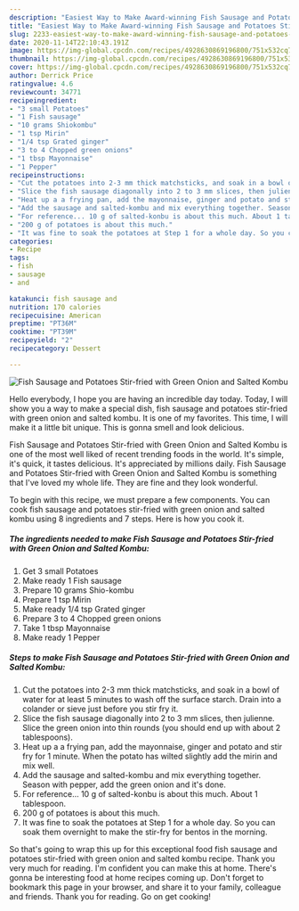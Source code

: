 ```yaml
---
description: "Easiest Way to Make Award-winning Fish Sausage and Potatoes Stir-fried with Green Onion and Salted Kombu"
title: "Easiest Way to Make Award-winning Fish Sausage and Potatoes Stir-fried with Green Onion and Salted Kombu"
slug: 2233-easiest-way-to-make-award-winning-fish-sausage-and-potatoes-stir-fried-with-green-onion-and-salted-kombu
date: 2020-11-14T22:10:43.191Z
image: https://img-global.cpcdn.com/recipes/4928630869196800/751x532cq70/fish-sausage-and-potatoes-stir-fried-with-green-onion-and-salted-kombu-recipe-main-photo.jpg
thumbnail: https://img-global.cpcdn.com/recipes/4928630869196800/751x532cq70/fish-sausage-and-potatoes-stir-fried-with-green-onion-and-salted-kombu-recipe-main-photo.jpg
cover: https://img-global.cpcdn.com/recipes/4928630869196800/751x532cq70/fish-sausage-and-potatoes-stir-fried-with-green-onion-and-salted-kombu-recipe-main-photo.jpg
author: Derrick Price
ratingvalue: 4.6
reviewcount: 34771
recipeingredient:
- "3 small Potatoes"
- "1 Fish sausage"
- "10 grams Shiokombu"
- "1 tsp Mirin"
- "1/4 tsp Grated ginger"
- "3 to 4 Chopped green onions"
- "1 tbsp Mayonnaise"
- "1 Pepper"
recipeinstructions:
- "Cut the potatoes into 2-3 mm thick matchsticks, and soak in a bowl of water for at least 5 minutes to wash off the surface starch. Drain into a colander or sieve just before you stir fry it."
- "Slice the fish sausage diagonally into 2 to 3 mm slices, then julienne.   Slice the green onion into thin rounds (you should end up with about 2 tablespoons)."
- "Heat up a a frying pan, add the mayonnaise, ginger and potato and stir fry for 1 minute. When the potato has wilted slightly add the mirin and mix well."
- "Add the sausage and salted-kombu and mix everything together. Season with pepper, add the green onion and it&#39;s done."
- "For reference... 10 g of salted-konbu is about this much. About 1 tablespoon."
- "200 g of potatoes is about this much."
- "It was fine to soak the potatoes at Step 1 for a whole day. So you can soak them overnight to make the stir-fry for bentos in the morning."
categories:
- Recipe
tags:
- fish
- sausage
- and

katakunci: fish sausage and 
nutrition: 170 calories
recipecuisine: American
preptime: "PT36M"
cooktime: "PT39M"
recipeyield: "2"
recipecategory: Dessert

---
```



![Fish Sausage and Potatoes Stir-fried with Green Onion and Salted Kombu](https://img-global.cpcdn.com/recipes/4928630869196800/751x532cq70/fish-sausage-and-potatoes-stir-fried-with-green-onion-and-salted-kombu-recipe-main-photo.jpg)

Hello everybody, I hope you are having an incredible day today. Today, I will show you a way to make a special dish, fish sausage and potatoes stir-fried with green onion and salted kombu. It is one of my favorites. This time, I will make it a little bit unique. This is gonna smell and look delicious.



Fish Sausage and Potatoes Stir-fried with Green Onion and Salted Kombu is one of the most well liked of recent trending foods in the world. It's simple, it's quick, it tastes delicious. It's appreciated by millions daily. Fish Sausage and Potatoes Stir-fried with Green Onion and Salted Kombu is something that I've loved my whole life. They are fine and they look wonderful.


To begin with this recipe, we must prepare a few components. You can cook fish sausage and potatoes stir-fried with green onion and salted kombu using 8 ingredients and 7 steps. Here is how you cook it.

<!--inarticleads1-->

##### The ingredients needed to make Fish Sausage and Potatoes Stir-fried with Green Onion and Salted Kombu:

1. Get 3 small Potatoes
1. Make ready 1 Fish sausage
1. Prepare 10 grams Shio-kombu
1. Prepare 1 tsp Mirin
1. Make ready 1/4 tsp Grated ginger
1. Prepare 3 to 4 Chopped green onions
1. Take 1 tbsp Mayonnaise
1. Make ready 1 Pepper




<!--inarticleads2-->

##### Steps to make Fish Sausage and Potatoes Stir-fried with Green Onion and Salted Kombu:

1. Cut the potatoes into 2-3 mm thick matchsticks, and soak in a bowl of water for at least 5 minutes to wash off the surface starch. Drain into a colander or sieve just before you stir fry it.
1. Slice the fish sausage diagonally into 2 to 3 mm slices, then julienne.   Slice the green onion into thin rounds (you should end up with about 2 tablespoons).
1. Heat up a a frying pan, add the mayonnaise, ginger and potato and stir fry for 1 minute. When the potato has wilted slightly add the mirin and mix well.
1. Add the sausage and salted-kombu and mix everything together. Season with pepper, add the green onion and it&#39;s done.
1. For reference... 10 g of salted-konbu is about this much. About 1 tablespoon.
1. 200 g of potatoes is about this much.
1. It was fine to soak the potatoes at Step 1 for a whole day. So you can soak them overnight to make the stir-fry for bentos in the morning.




So that's going to wrap this up for this exceptional food fish sausage and potatoes stir-fried with green onion and salted kombu recipe. Thank you very much for reading. I'm confident you can make this at home. There's gonna be interesting food at home recipes coming up. Don't forget to bookmark this page in your browser, and share it to your family, colleague and friends. Thank you for reading. Go on get cooking!
